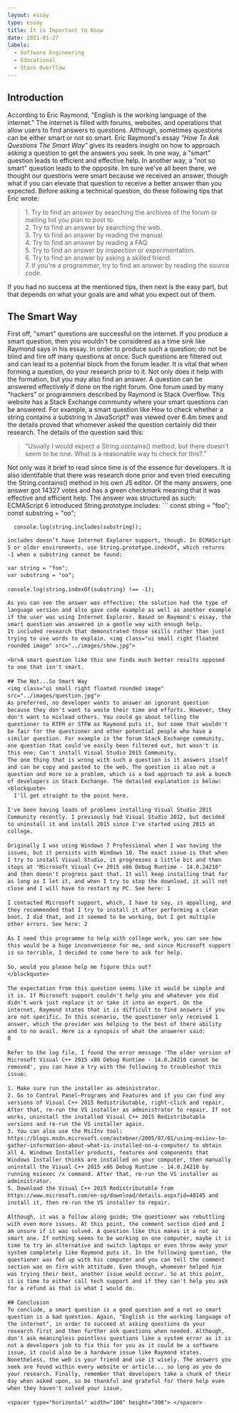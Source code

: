 ```yaml
---
layout: essay
type: essay
title: It is Important to Know
date: 2021-01-27
labels:
  - Software Engineering
  - Educational
  - Stack Overflow
---
```

## Introduction

According to Eric Raymond, "English is the working language of the internet." The internet is filled with forums, websites, and operations that allow users to find answers to questions. Although, sometimes questions can be either smart or not so smart. Eric Raymond's essay <i> "How To Ask Questions The Smart Way" </i> gives its readers insight on how to approach asking a question to get the answers you seek. In one way, a "smart" question leads to efficient and effective help. In another way, a "not so smart" question leads to the opposite. Im sure we've all been there, we thought our questions were smart because we received an answer, though what if you can elevate that question to receive a better answer than you expected. Before asking a technical question, do these following tips that Eric wrote:
<blockquote>
  1. Try to find an answer by searching the archives of the forum or mailing list you plan to post to.
  <br>2. Try to find an answer by searching the web.
  <br>3. Try to find an answer by reading the manual.
  <br>4. Try to find an answer by reading a FAQ.
  <br>5. Try to find an answer by inspection or experimentation.
  <br>6. Try to find an answer by asking a skilled friend.
  <br>7. If you're a programmer, try to find an answer by reading the source code.
</blockquote>
If you had no success at the mentioned tips, then next is the easy part, but that depends on what your goals are and what you expect out of them.

## The Smart Way

First off, "smart" questions are successful on the internet. If you produce a smart question, then you wouldn't be considered as a time sink like Raymond says in his essay. In order to produce such a question; do not be blind and fire off many questions at once. Such questions are filtered out and can lead to a potential block from the forum leader. It is vital that when forming a question, do your research prior to it. Not only does it help with the formation, but you may also find an answer. A question can be answered effectively if done on the right forum. One forum used by many "hackers" or programmers described by Raymond is Stack Overflow. This website has a Stack Exchange community where your smart questions can be answered. For example, a smart question like How to check whether a string contains a substring in JavaScript? was viewed over 6.4m times and the details proved that whomever asked the question certainly did their research. The details of the question said this:
<blockquote> "Usually I would expect a String.contains() method, but there doesn't seem to be one. What is a reasonable way to check for this?." </blockquote> Not only was it brief to read since time is of the essence for developers. It is also identifable that there was research done prior and even tried executing the String.contains() method in his own JS editor. Of the many answers, one answer got 14327 votes and has a green checkmark meaning that it was effective and efficient help. The answer was structured as such: 
<br> ECMAScript 6 introduced String.prototype.includes: 
```
      const string = "foo";
      const substring = "oo";

      console.log(string.includes(substring));
```
includes doesn’t have Internet Explorer support, though. In ECMAScript 5 or older environments, use String.prototype.indexOf, which returns -1 when a substring cannot be found:
```
    var string = "foo";
    var substring = "oo";

    console.log(string.indexOf(substring) !== -1);
```
As you can see the answer was effective; the solution had the type of language version and also gave code example as well as another example if the user was using Internet Explorer. Based on Raymond's essay, the smart question was answered in a gentle way with enough help. 
It included research that demonstrated those skills rather than just trying to use words to explain. <img class="ui small right floated rounded image" src="../images/show.jpg">

<br>A smart question like this one finds much better results opposed to one that isn't smart. 

## The Not...So Smart Way
<img class="ui small right floated rounded image" src="../images/question.jpg">
As preferred, no developer wants to answer an ignorant question because they don't want to waste their time and efforts. However, they don't want to mislead others. You could go about telling the questioner to RTFM or STFW as Raymond puts it, but some that wouldn't be fair for the questioner and other potential people who have a similar question. For example in the forum Stack Exchange community, one question that could've easily been filtered out, but wasn't is this one; Can't install Visual Studio 2015 Community.
The one thing that is wrong with such a question is it answers itself and can be copy and pasted to the web. The question is also not a question and more so a problem, which is a bad approach to ask a bunch of developers in Stack Exchange. The detailed explanation is below:
<blockquote> 
  I'll get straight to the point here.

I've been having loads of problems installing Visual Studio 2015 Community recently. I previously had Visual Studio 2012, but decided to uninstall it and install 2015 since I've started using 2015 at college.

Originally I was using Windows 7 Professional when I was having the issues, but it persists with Windows 10. The exact issue is that when I try to install Visual Studio, it progresses a little bit and then stops at "Microsoft Visual C++ 2015 x86 Debug Runtime - 14.0.24210" and then doesn't progress past that. It will keep installing that for as long as I let it, and when I try to stop the download, it will not close and I will have to restart my PC. See here: 1

I contacted Microsoft support, which, I have to say, is appalling, and they recommended that I try to install it after performing a clean boot. I did that, and it seemed to be working, but I got multiple other errors. See here: 2

As I need this programme to help with college work, you can see how this would be a huge inconvenience for me, and since Microsoft support is so terrible, I decided to come here to ask for help.

So, would you please help me figure this out?
</blockquote> 

The expectation from this question seems like it would be simple and it is. If Microsoft support couldn't help you and whatever you did didn't work just replace it or take it into an expert. On the internet, Raymond states that it is difficult to find answers if you are not specific. In this scenario, the questioner only received 1 answer, which the provider was helping to the best of there ability and to no avail. Here is a synopsis of what the answerer said:
0

Refer to the log file, I found the error message 'The older version of Microsoft Visual C++ 2015 x86 Debug Runtime - 14.0.24210 cannot be removed', you can have a try with the following to troubleshot this issue:

1. Make sure run the installer as administrator.
2. Go to Control Panel—Programs and Features and if you can find any versions of Visual C++ 2015 Redistributable, right-click and repair. After that, re-run the VS installer as administrator to repair. If not works, uninstall the installed Visual C++ 2015 Redistributable versions and re-run the VS installer again.
3. You can also use the MsiInv tool: https://blogs.msdn.microsoft.com/astebner/2005/07/01/using-msiinv-to-gather-information-about-what-is-installed-on-a-computer/ to obtain all 4. Windows Installer products, features and components that Windows Installer thinks are installed on your computer, then manually uninstall the Visual C++ 2015 x86 Debug Runtime - 14.0.24210 by running msiexec /x command. After that, re-run the VS installer as administrator.
5. Download the Visual C++ 2015 Redistributable from https://www.microsoft.com/en-sg/download/details.aspx?id=48145 and install it, then re-run the VS installer to repair.

Although, it was a follow along guide; the questioner was rebuttling with even more issues. At this point, the comment section died and I am unsure if it was solved. A question like this makes it a not so smart one. If nothing seems to be working on one computer, maybe it is time to try an alternative and switch laptops or even throw away your system completely like Raymond puts it. In the following question, the questioner was fed up with his computer and you can tell the comment section was on fire with attitude. Even though, whomever helped him was trying their best, another issue would occcur. So at this point, it is time to either call tech support and if they can't help you ask for a refund as that is what I would do.

## Conclusion
To conclude, a smart question is a good question and a not so smart question is a bad question. Again, "English is the working language of the internet", in order to succeed at asking questions do your research first and then further ask questions when needed. Although, don't ask meaningless pointless questions like a system error as it is not a developers job to fix this for you as it could be a software issue, it could also be a hardware issue like Raymond states. Nonetheless, the web is your friend and use it wisely. The answers you seek are found within every website or article... so long as you do your research. Finally, remember that developers take a chunk of their day when asked upon, so be thankful and grateful for there help even when they haven't solved your issue. 

<spacer type="horizontal" width="100" height="300"> </spacer>
